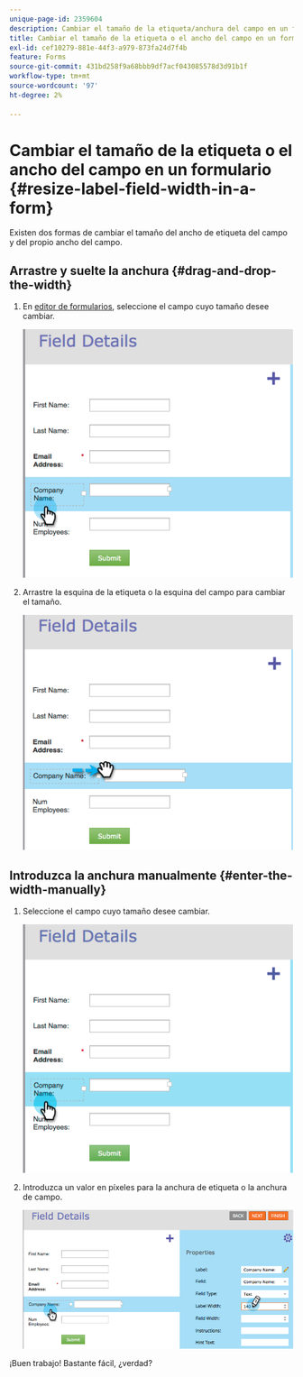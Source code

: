 ```yaml
---
unique-page-id: 2359604
description: Cambiar el tamaño de la etiqueta/anchura del campo en un formulario - Documentos de Marketo - Documentación del producto
title: Cambiar el tamaño de la etiqueta o el ancho del campo en un formulario
exl-id: cef10279-881e-44f3-a979-873fa24d7f4b
feature: Forms
source-git-commit: 431bd258f9a68bbb9df7acf043085578d3d91b1f
workflow-type: tm+mt
source-wordcount: '97'
ht-degree: 2%

---
```


# Cambiar el tamaño de la etiqueta o el ancho del campo en un formulario {#resize-label-field-width-in-a-form}

Existen dos formas de cambiar el tamaño del ancho de etiqueta del campo y del propio ancho del campo.

## Arrastre y suelte la anchura {#drag-and-drop-the-width}

1. En [editor de formularios](/help/marketo/product-docs/demand-generation/forms/form-actions/edit-a-form.md), seleccione el campo cuyo tamaño desee cambiar.

   ![](assets/image2014-9-15-15-3a24-3a0.png)

1. Arrastre la esquina de la etiqueta o la esquina del campo para cambiar el tamaño.

   ![](assets/image2014-9-15-15-3a24-3a14.png)

## Introduzca la anchura manualmente {#enter-the-width-manually}

1. Seleccione el campo cuyo tamaño desee cambiar.

   ![](assets/image2014-9-15-15-3a24-3a28.png)

1. Introduzca un valor en píxeles para la anchura de etiqueta o la anchura de campo.

   ![](assets/image2014-9-15-15-3a24-3a36.png)

¡Buen trabajo! Bastante fácil, ¿verdad?
